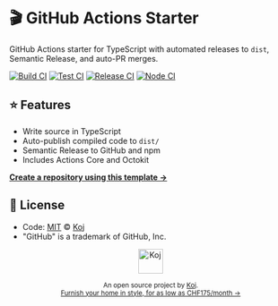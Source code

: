 # 🎬 GitHub Actions Starter

GitHub Actions starter for TypeScript with automated releases to `dist`, Semantic Release, and auto-PR merges.

[![Build CI](https://github.com/koj-co/dependabot-pr-action/workflows/Build%20CI/badge.svg)](https://github.com/koj-co/dependabot-pr-action/actions?query=workflow%3A%22Build+CI%22)
[![Test CI](https://github.com/koj-co/dependabot-pr-action/workflows/Test%20CI/badge.svg)](https://github.com/koj-co/dependabot-pr-action/actions?query=workflow%3A%22Test+CI%22)
[![Release CI](https://github.com/koj-co/dependabot-pr-action/workflows/Release%20CI/badge.svg)](https://github.com/koj-co/dependabot-pr-action/actions?query=workflow%3A%22Release+CI%22)
[![Node CI](https://github.com/koj-co/dependabot-pr-action/workflows/Node%20CI/badge.svg)](https://github.com/koj-co/dependabot-pr-action/actions?query=workflow%3A%22Node+CI%22)

## ⭐ Features

- Write source in TypeScript
- Auto-publish compiled code to `dist/`
- Semantic Release to GitHub and npm
- Includes Actions Core and Octokit

[**Create a repository using this template →**](https://github.com/koj-co/dependabot-pr-action/generate)

## 📄 License

- Code: [MIT](./LICENSE) © [Koj](https://koj.co)
- "GitHub" is a trademark of GitHub, Inc.

<p align="center">
  <a href="https://koj.co">
    <img width="44" alt="Koj" src="https://kojcdn.com/v1598284251/website-v2/koj-github-footer_m089ze.svg">
  </a>
</p>
<p align="center">
  <sub>An open source project by <a href="https://koj.co">Koj</a>. <br> <a href="https://koj.co">Furnish your home in style, for as low as CHF175/month →</a></sub>
</p>
